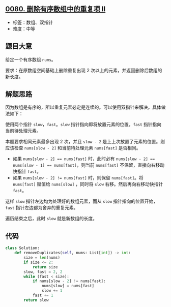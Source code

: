 ## [0080. 删除有序数组中的重复项 II](https://leetcode-cn.com/problems/remove-duplicates-from-sorted-array-ii/)

- 标签：数组、双指针
- 难度：中等

## 题目大意

给定一个有序数组 `nums`。

要求：在原数组空间基础上删除重复出现 2 次以上的元素，并返回删除后数组的新长度。

## 解题思路

因为数组是有序的，所以重复元素必定是连续的。可以使用双指针来解决。具体做法如下：

使用两个指针 `slow`，`fast`。`slow` 指针指向即将放置元素的位置，`fast` 指针指向当前待处理元素。

本题要求相同元素最多出现 2 次，并且 `slow - 2` 是上上次放置了元素的位置。则应该检查 `nums[slow - 2]` 和当前待处理元素 `nums[fast]` 是否相同。

- 如果 `nums[slow - 2] == nums[fast]` 时，此时必有 `nums[slow - 2] == nums[slow - 1] == nums[fast]`，则当前 `nums[fast]` 不保留，直接向右移动快指针 `fast`。
- 如果 `nums[slow - 2] != nums[fast]` 时，则保留 `nums[fast]`。将 `nums[fast]` 赋值给 `nums[slow]` ，同时将 `slow` 右移。然后再向右移动快指针 `fast`。

这样 `slow` 指针左边均为处理好的数组元素，而从 `slow` 指针指向的位置开始， `fast` 指针左边都为舍弃的重复元素。

遍历结束之后，此时 `slow` 就是新数组的长度。

## 代码

```Python
class Solution:
    def removeDuplicates(self, nums: List[int]) -> int:
        size = len(nums)
        if size <= 2:
            return size
        slow, fast = 2, 2
        while (fast < size):
            if nums[slow - 2] != nums[fast]:
                nums[slow] = nums[fast]
                slow += 1
            fast += 1
        return slow
```

